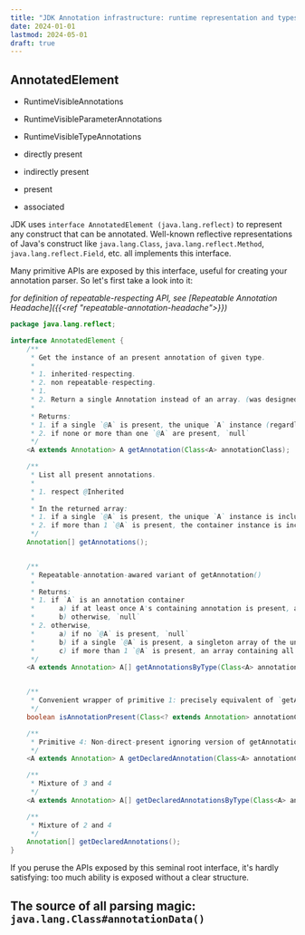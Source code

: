 ```yaml
---
title: "JDK Annotation infrastructure: runtime representation and types"
date: 2024-01-01
lastmod: 2024-05-01
draft: true
---
```



## AnnotatedElement

- RuntimeVisibleAnnotations
- RuntimeVisibleParameterAnnotations
- RuntimeVisibleTypeAnnotations

- directly present
- indirectly present
- present
- associated

JDK uses `interface AnnotatedElement (java.lang.reflect)` to represent any construct that can be annotated.
Well-known reflective representations of Java's construct like `java.lang.Class`, `java.lang.reflect.Method`, `java.lang.reflect.Field`, etc. all implements this interface.

Many primitive APIs are exposed by this interface, useful for creating your annotation parser. So let's first take a look into it:

*for definition of repeatable-respecting API, see [Repeatable Annotation Headache]({{<ref "repeatable-annotation-headache">}})*

```java
package java.lang.reflect;

interface AnnotatedElement {
    /**
     * Get the instance of an present annotation of given type. 
     * 
     * 1. inherited-respecting.
     * 2. non repeatable-respecting.
     * 1. 
     * 2. Return a single Annotation instead of an array. (was designed prior to repeatable annotation was introduced)
     * 
     * Returns:
     * 1. if a single `@A` is present, the unique `A` instance (regardless of whether `A` is `@Repeatable`)
     * 2. if none or more than one `@A` are present, `null`
     */ 
    <A extends Annotation> A getAnnotation(Class<A> annotationClass);

    /**
     * List all present annotations.
     * 
     * 1. respect @Inherited
     * 
     * In the returned array:
     * 1. if a single `@A` is present, the unique `A` instance is included (regardless of whether `A` is `@Repeatable`)
     * 2. if more than 1 `@A` is present, the container instance is included. None of `A` instance is included.
     */
    Annotation[] getAnnotations();


    /**
     * Repeatable-annotation-awared variant of getAnnotation()
     * 
     * Returns:
     * 1. if `A` is an annotation container
     *      a) if at least once A's containing annotation is present, a singleton array of `A`
     *      b) otherwise, `null`
     * 2. otherwise,
     *      a) if no `@A` is present, `null`
     *      b) if a single `@A` is present, a singleton array of the unique `A` instance (regardless of whether `A` is `@Repeatable`)
     *      c) if more than 1 `@A` is present, an array containing all instance of `A`
     */
    <A extends Annotation> A[] getAnnotationsByType(Class<A> annotationClass);


    /**
     * Convenient wrapper of primitive 1: precisely equivalent of `getAnnotation(annotationClass) != null`
     */
    boolean isAnnotationPresent(Class<? extends Annotation> annotationClass);

    /**
     * Primitive 4: Non-direct-present ignoring version of getAnnotation()
     */
    <A extends Annotation> A getDeclaredAnnotation(Class<A> annotationClass);

    /**
     * Mixture of 3 and 4
     */
    <A extends Annotation> A[] getDeclaredAnnotationsByType(Class<A> annotationClass);

    /**
     * Mixture of 2 and 4
     */
    Annotation[] getDeclaredAnnotations();
}
```

If you peruse the APIs exposed by this seminal root interface, it's hardly satisfying: too much ability is exposed without a clear structure. 

## The source of all parsing magic: `java.lang.Class#annotationData()`